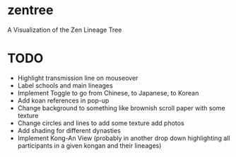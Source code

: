 # zentree
A Visualization of the Zen Lineage Tree
# TODO
- Highlight transmission line on mouseover
- Label schools and main lineages
- Implement Toggle to go from Chinese, to Japanese, to Korean
- Add koan references in pop-up
- Change background to something like brownish scroll paper with some texture
- Change circles and lines to add some texture add photos
- Add shading for different dynasties
- Implement Kong-An View (probably in another drop down highlighting all participants in a given kongan and their lineages)
